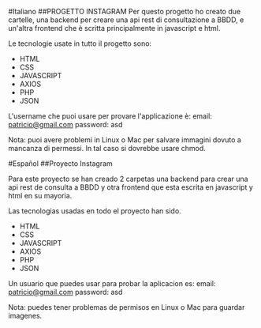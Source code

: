 #Italiano
##PROGETTO INSTAGRAM
Per questo progetto ho creato due cartelle, una backend per creare una api rest di consultazione a BBDD, e un'altra frontend che è scritta principalmente in javascript e html.

Le tecnologie usate in tutto il progetto sono:

* HTML
* CSS
* JAVASCRIPT
* AXIOS
* PHP
* JSON

L'username che puoi usare per provare l'applicazione è:
email: patricio@gmail.com
password: asd

Nota: puoi avere problemi in Linux o Mac per salvare immagini dovuto a mancanza di permessi. In tal caso si dovrebbe usare chmod.


#Español
##Proyecto Instagram

Para este proyecto se han creado 2 carpetas una backend para crear una api rest de consulta a BBDD y otra frontend que esta escrita en javascript y html en su mayoria.

Las tecnologias usadas en todo el proyecto han sido.

* HTML
* CSS
* JAVASCRIPT
* AXIOS
* PHP
* JSON

Un usuario que puedes usar para probar la aplicacion es:
email: patricio@gmail.com
password: asd

Nota: puedes tener problemas de permisos en Linux o Mac para guardar imagenes.

